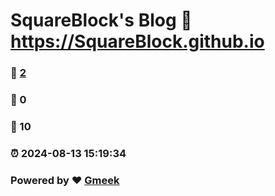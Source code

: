# SquareBlock's Blog :link: https://SquareBlock.github.io 
### :page_facing_up: [2](https://SquareBlock.github.io/tag.html) 
### :speech_balloon: 0 
### :hibiscus: 10 
### :alarm_clock: 2024-08-13 15:19:34 
### Powered by :heart: [Gmeek](https://github.com/Meekdai/Gmeek)
